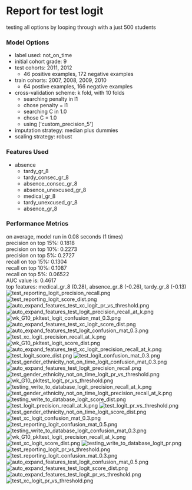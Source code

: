 # Report for test logit
testing all options by looping through with a just 500 students

### Model Options
* label used: not_on_time
* initial cohort grade: 9
* test cohorts: 2011, 2012
	 * 46 positive examples, 172 negative examples
* train cohorts: 2007, 2008, 2009, 2010
	 * 64 postive examples, 166 negative examples
* cross-validation scheme: k fold, with 10 folds
	 * searching penalty in l1
	 * chose penalty = l1
	 * searching C in 1.0
	 * chose C = 1.0
	 * using ['custom_precision_5']
* imputation strategy: median plus dummies
* scaling strategy: robust

### Features Used
* absence
	 * tardy_gr_8
	 * tardy_consec_gr_8
	 * absence_consec_gr_8
	 * absence_unexcused_gr_8
	 * medical_gr_8
	 * tardy_unexcused_gr_8
	 * absence_gr_8

### Performance Metrics
on average, model run in 0.08 seconds (1 times) <br/>precision on top 15%: 0.1818 <br/>precision on top 10%: 0.2273 <br/>precision on top 5%: 0.2727 <br/>recall on top 15%: 0.1304 <br/>recall on top 10%: 0.1087 <br/>recall on top 5%: 0.06522 <br/>AUC value is: 0.4617 <br/>top features: medical_gr_8 (0.28), absence_gr_8 (-0.26), tardy_gr_8 (-0.13)
![test_reporting_logit_precision_recall.png](figs/test_reporting_logit_precision_recall.png)
![test_reporting_logit_score_dist.png](figs/test_reporting_logit_score_dist.png)
![auto_expand_features_test_xc_logit_pr_vs_threshold.png](figs/auto_expand_features_test_xc_logit_pr_vs_threshold.png)
![auto_expand_features_test_logit_precision_recall_at_k.png](figs/auto_expand_features_test_logit_precision_recall_at_k.png)
![wk_G10_pkltest_logit_confusion_mat_0.3.png](figs/wk_G10_pkltest_logit_confusion_mat_0.3.png)
![auto_expand_features_test_xc_logit_score_dist.png](figs/auto_expand_features_test_xc_logit_score_dist.png)
![auto_expand_features_test_logit_confusion_mat_0.3.png](figs/auto_expand_features_test_logit_confusion_mat_0.3.png)
![test_xc_logit_precision_recall_at_k.png](figs/test_xc_logit_precision_recall_at_k.png)
![wk_G10_pkltest_logit_score_dist.png](figs/wk_G10_pkltest_logit_score_dist.png)
![auto_expand_features_test_xc_logit_precision_recall_at_k.png](figs/auto_expand_features_test_xc_logit_precision_recall_at_k.png)
![test_logit_score_dist.png](figs/test_logit_score_dist.png)
![test_logit_confusion_mat_0.3.png](figs/test_logit_confusion_mat_0.3.png)
![test_gender_ethnicity_not_on_time_logit_confusion_mat_0.3.png](figs/test_gender_ethnicity_not_on_time_logit_confusion_mat_0.3.png)
![auto_expand_features_test_logit_precision_recall.png](figs/auto_expand_features_test_logit_precision_recall.png)
![test_gender_ethnicity_not_on_time_logit_pr_vs_threshold.png](figs/test_gender_ethnicity_not_on_time_logit_pr_vs_threshold.png)
![wk_G10_pkltest_logit_pr_vs_threshold.png](figs/wk_G10_pkltest_logit_pr_vs_threshold.png)
![testing_write_to_database_logit_precision_recall_at_k.png](figs/testing_write_to_database_logit_precision_recall_at_k.png)
![test_gender_ethnicity_not_on_time_logit_precision_recall_at_k.png](figs/test_gender_ethnicity_not_on_time_logit_precision_recall_at_k.png)
![testing_write_to_database_logit_score_dist.png](figs/testing_write_to_database_logit_score_dist.png)
![test_logit_precision_recall_at_k.png](figs/test_logit_precision_recall_at_k.png)
![test_logit_pr_vs_threshold.png](figs/test_logit_pr_vs_threshold.png)
![test_gender_ethnicity_not_on_time_logit_score_dist.png](figs/test_gender_ethnicity_not_on_time_logit_score_dist.png)
![test_xc_logit_confusion_mat_0.3.png](figs/test_xc_logit_confusion_mat_0.3.png)
![test_reporting_logit_confusion_mat_0.5.png](figs/test_reporting_logit_confusion_mat_0.5.png)
![testing_write_to_database_logit_confusion_mat_0.3.png](figs/testing_write_to_database_logit_confusion_mat_0.3.png)
![wk_G10_pkltest_logit_precision_recall_at_k.png](figs/wk_G10_pkltest_logit_precision_recall_at_k.png)
![test_xc_logit_score_dist.png](figs/test_xc_logit_score_dist.png)
![testing_write_to_database_logit_pr.png](figs/testing_write_to_database_logit_pr.png)
![test_reporting_logit_pr_vs_threshold.png](figs/test_reporting_logit_pr_vs_threshold.png)
![test_reporting_logit_confusion_mat_0.3.png](figs/test_reporting_logit_confusion_mat_0.3.png)
![auto_expand_features_test_logit_confusion_mat_0.5.png](figs/auto_expand_features_test_logit_confusion_mat_0.5.png)
![auto_expand_features_test_logit_score_dist.png](figs/auto_expand_features_test_logit_score_dist.png)
![auto_expand_features_test_logit_pr_vs_threshold.png](figs/auto_expand_features_test_logit_pr_vs_threshold.png)
![test_xc_logit_pr_vs_threshold.png](figs/test_xc_logit_pr_vs_threshold.png)
